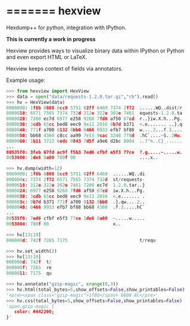 =======
hexview
=======

Hexdump++ for python, integration with IPython.

**This is currently a work in progress**

Hexview provides ways to visualize binary data within IPython or Python and even export HTML or LaTeX.

Hexview keeps context of fields via annotators.

Example usage:

```python
>>> from hexview import HexView
>>> data = open("data/requests-1.2.0.tar.gz","rb").read()
>>> hv = HexView(data)
0000000: 1f8b 0808 8cc9 5751 02ff 6469 7374 2f72  ......WQ..dist/r
0000010: 6571 7565 7374 732d 312e 322e 302e 7461  equests-1.2.0.ta
0000020: 7200 ec7d 6977 e258 9268 7fd6 af50 67cd  r..}iw.X.h...Pg.
0000030: 3cdb 65cc bed8 eec9 9e11 2016 9b7d b371  <.e....... ..}.q
0000040: 771f a700 0132 8bb0 0466 9933 efb7 bf88  w....2...f.3....
0000050: bb68 4360 c8cc aa99 7e53 9cac 3248 778d  .hC`....~S..2Hw.
0000060: 1b11 3722 6edc 0843 7d5f a9e6 d2bc 8904  ..7"n..C}_......
...
00535f0: 3feb 67fd ac9f f5b3 7ed6 cfbf e5f3 77ce  ?.g.....~.....w.
0053600: 1de6 0a00 780f 00                        ....x..

>>> hv.dump(width=12)
0000000: 1f8b 0808 8cc9 5751 02ff 6469  ......WQ..di
000000c: 7374 2f72 6571 7565 7374 732d  st/requests-
0000018: 312e 322e 302e 7461 7200 ec7d  1.2.0.tar..}
0000024: 6977 e258 9268 7fd6 af50 67cd  iw.X.h...Pg.
0000030: 3cdb 65cc bed8 eec9 9e11 2016  <.e....... .
000003c: 9b7d b371 771f a700 0132 8bb0  .}.qw....2..
0000048: 0466 9933 efb7 bf88 bb68 4360  .f.3.....hC`
...
00535f8: 7ed6 cfbf e5f3 77ce 1de6 0a00  ~.....w.....
0053604: 780f 00                        x..

>>> hv[13:19]
000000d: 742f 7265 7175                           t/requ

>>> hv.set_width(2)
>>> hv[13:19]
000000d: 742f  t/
000000f: 7265  re
0000011: 7175  qu

>>> hv.annotate("gzip-magic", xrange(0,3))
>>> hv.html(total_bytes=5,show_offsets=False,show_printables=False)
'<pre><span class="gzip-magic">1f8b</span> 0808 8c</pre>'
>>> hv.css(total_bytes=5,show_offsets=False,show_printables=False)
'span.gzip-magic {
   color: #442200;
}'
```


